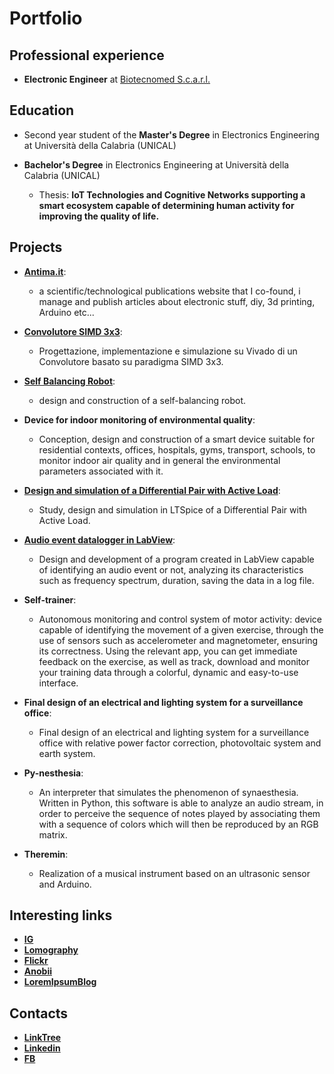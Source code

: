 # Portfolio

## Professional experience
- **Electronic Engineer** at [Biotecnomed S.c.a.r.l.](https://www.biotecnomed.it/)


## Education
- Second year student of the **Master's Degree** in Electronics Engineering at Università della Calabria (UNICAL)

- **Bachelor's Degree** in Electronics Engineering at Università della Calabria (UNICAL)
    - Thesis: __IoT Technologies and Cognitive Networks supporting a smart ecosystem capable of determining human activity for improving the quality of life.__


## Projects
- **[Antima.it](https://antima.it/)**:
    - a scientific/technological publications website that I co-found, i manage and publish articles about electronic stuff, diy, 3d printing, Arduino etc...

- **[Convolutore SIMD 3x3](https://github.com/DeanSupertramp/PSD)**:
    - Progettazione, implementazione e simulazione su Vivado di un Convolutore basato su paradigma SIMD 3x3.

- **[Self Balancing Robot](https://github.com/DeanSupertramp/FPSE)**:
    - design and construction of a self-balancing robot.

- **Device for indoor monitoring of environmental quality**:
    - Conception, design and construction of a smart device suitable for residential contexts, offices, hospitals, gyms, transport, schools, to monitor indoor air quality and in general the environmental parameters associated with it.

- **[Design and simulation of a Differential Pair with Active Load](https://github.com/DeanSupertramp/Progettazione_di_Circuiti_Integrati_Analogici)**:
    - Study, design and simulation in LTSpice of a Differential Pair with Active Load.

- **[Audio event datalogger in LabView](https://github.com/DeanSupertramp/SAM)**:
    - Design and development of a program created in LabView capable of identifying an audio event or not, analyzing its characteristics such as frequency spectrum, duration, saving the data in a log file.

- **Self-trainer**:
    - Autonomous monitoring and control system of motor activity: device capable of identifying the movement of a given exercise, through the use of sensors such as accelerometer and magnetometer, ensuring its correctness. Using the relevant app, you can get immediate feedback on the exercise, as well as track, download and monitor your training data through a colorful, dynamic and easy-to-use interface.

- **Final design of an electrical and lighting system for a surveillance office**:
    - Final design of an electrical and lighting system for a surveillance office with relative power factor correction, photovoltaic system and earth system.

- **Py-nesthesia**:
    - An interpreter that simulates the phenomenon of synaesthesia. Written in Python, this software is able to analyze an audio stream, in order to perceive the sequence of notes played by associating them with a sequence of colors which will then be reproduced by an RGB matrix.

- **Theremin**:
    - Realization of a musical instrument based on an ultrasonic sensor and Arduino.


## Interesting links
- **[IG](https://www.instagram.com/dean_supertramp/)**
- **[Lomography](https://www.lomography.com/homes/deansupertramp)**
- **[Flickr](https://www.flickr.com/photos/deansupertramp/)**
- **[Anobii](http://www.anobii.com/deandondan/profile)**
- **[LoremIpsumBlog](https://theloremipsumblog.wordpress.com/)**


## Contacts
- **[LinkTree](https://linktr.ee/dean_supertramp)**
- **[Linkedin](https://www.linkedin.com/in/andrea-alecce/)**
- **[FB](https://www.facebook.com/andrea.d.alecce)**
